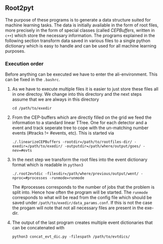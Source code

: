 ## Root2pyt

The purpose of these programs is to generate a data structure suited for machine learning tasks. The data is initially available in the form of root files, more precisely in the 
form of special classes (called *CEPBuffers*, written in `c++`) which store the necessary information. The programs explained in the following section transform data saved in various
files to a single python dictionary which is easy to handle and can be used for all machine learning purposes.

### Execution order

Before anything can be executed we have to enter the ali-environment. This can be fixed in the `.bashrc`.

1. As we have to execute multiple files it is easier to just store these files all in one directoy. We change into this directory and the next steps assume
    that we are always in this directory
    ```
    cd /path/to/exedir
    ```
1. From the CEP-buffers which are directly filled on the grid we feed the information to a standard linear TTree. 
    One for each detector and a event and track seperate tree to cope with the un-matching number events (#tracks != #events, etc). This is started via
    ```
    ./.linearizeCEPBuffers -rootdir=/path/to/rootfiles-dir/ -exedir=/path/to/exedir/ -outputdir=/path/where/output/goes/ -nev=#evts
    ```
1. In the next step we transform the root files into the event dictionary format which is readable in `python3`
    ```
    ./.root2evtdic -filesdir=/path/where/previous/output/went/ -nproc=#processes -runmode=runmode
    ```
    The #processes corresponds to the number of jobs that the problem is split into. Hence how often the program will be started. The `runmode` corresponds to what will be read from the config file which should be saved under `/path/to/exedir/data_params.conf`. If this is not the case the progam will note that not all necessary files are present in the exe-dir.

1. The output of the last program creates multiple event dictionaries that can be concatenated with
    ```
    python3 concat_evt_dic.py -filespath /path/to/evtdics/
    ```
